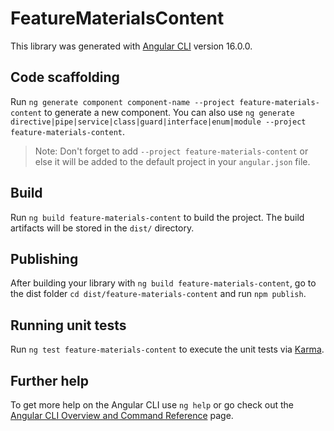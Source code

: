 # FeatureMaterialsContent

This library was generated with [Angular CLI](https://github.com/angular/angular-cli) version 16.0.0.

## Code scaffolding

Run `ng generate component component-name --project feature-materials-content` to generate a new component. You can also use `ng generate directive|pipe|service|class|guard|interface|enum|module --project feature-materials-content`.
> Note: Don't forget to add `--project feature-materials-content` or else it will be added to the default project in your `angular.json` file. 

## Build

Run `ng build feature-materials-content` to build the project. The build artifacts will be stored in the `dist/` directory.

## Publishing

After building your library with `ng build feature-materials-content`, go to the dist folder `cd dist/feature-materials-content` and run `npm publish`.

## Running unit tests

Run `ng test feature-materials-content` to execute the unit tests via [Karma](https://karma-runner.github.io).

## Further help

To get more help on the Angular CLI use `ng help` or go check out the [Angular CLI Overview and Command Reference](https://angular.io/cli) page.
